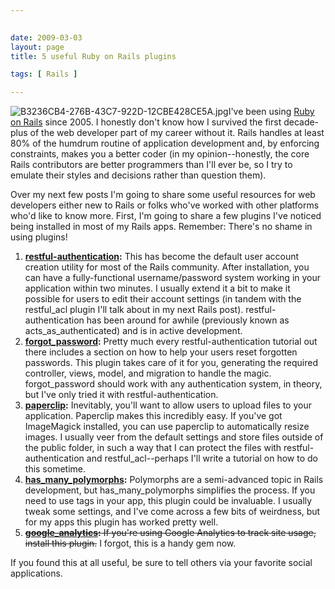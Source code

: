 ```yaml
---
 

date: 2009-03-03
layout: page
title: 5 useful Ruby on Rails plugins

tags: [ Rails ]

---
```


![B3236CB4-276B-43C7-922D-12CBE428CE5A.jpg](/uploads/2009/03/b3236cb4-276b-43c7-922d-12cbe428ce5a.jpg)I've
been using [Ruby on Rails](http://www.rubyonrails.org/) since 2005. I
honestly don't know how I survived the first decade-plus of the web
developer part of my career without it. Rails handles at least 80% of
the humdrum routine of application development and, by enforcing
constraints, makes you a better coder (in my opinion--honestly, the core
Rails contributors are better programmers than I'll ever be, so I try to
emulate their styles and decisions rather than question them).

Over my next few posts I'm going to share some useful resources for web
developers either new to Rails or folks who've worked with other
platforms who'd like to know more. First, I'm going to share a few
plugins I've noticed being installed in most of my Rails apps. Remember:
There's no shame in using plugins!

1.  **[restful-authentication](http://github.com/technoweenie/restful-authentication/tree/master):**
    This has become the default user account creation utility for most
    of the Rails community. After installation, you can have a
    fully-functional username/password system working in your
    application within two minutes. I usually extend it a bit to make it
    possible for users to edit their account settings (in tandem with
    the restful\_acl plugin I'll talk about in my next Rails post).
    restful-authentication has been around for awhile (previously known
    as acts\_as\_authenticated) and is in active development.
2.  **[forgot\_password](http://github.com/greenisus/forgot_password/tree/master):**
    Pretty much every restful-authentication tutorial out there includes
    a section on how to help your users reset forgotten passwords. This
    plugin takes care of it for you, generating the required controller,
    views, model, and migration to handle the magic. forgot\_password
    should work with any authentication system, in theory, but I've only
    tried it with restful-authentication.
3.  **[paperclip](http://github.com/thoughtbot/paperclip/tree/master):**
    Inevitably, you'll want to allow users to upload files to your
    application. Paperclip makes this incredibly easy. If you've got
    ImageMagick installed, you can use paperclip to automatically resize
    images. I usually veer from the default settings and store files
    outside of the public folder, in such a way that I can protect the
    files with restful-authentication and restful\_acl--perhaps I'll
    write a tutorial on how to do this sometime.
4.  **[has\_many\_polymorphs](http://github.com/fauna/has_many_polymorphs/tree/master):**
    Polymorphs are a semi-advanced topic in Rails development, but
    has\_many\_polymorphs simplifies the process. If you need to use
    tags in your app, this plugin could be invaluable. I usually tweak
    some settings, and I've come across a few bits of weirdness, but for
    my apps this plugin has worked pretty well.
5.  ~~**[google\_analytics](http://github.com/rubaidh/google_analytics/tree/master):**
    If you're using Google Analytics to track site usage, install this
    plugin.~~ I forgot, this is a handy gem now.

If you found this at all useful, be sure to tell others via your
favorite social applications.
